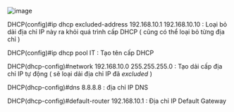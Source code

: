![image](https://user-images.githubusercontent.com/50360416/196613060-fc18796f-5623-44a8-a45e-6079756d06f7.png)

DHCP(config)#ip dhcp excluded-address 192.168.10.1 192.168.10.10   : Loại bỏ dải địa chỉ IP này ra khỏi quá trình cấp DHCP ( cũng có thể loại bỏ từng địa chỉ )

DHCP(config)#ip dhcp pool IT  : Tạo tên cấp DHCP

DHCP(dhcp-config)#network 192.168.10.0 255.255.255.0  : Tạo dải cấp địa chỉ IP tự động ( sẽ loại dải địa chỉ IP đã *excluded* )

DHCP(dhcp-config)#dns 8.8.8.8  : địa chỉ IP DNS

DHCP(dhcp-config)#default-router 192.168.10.1  : Địa chỉ IP Default Gateway





